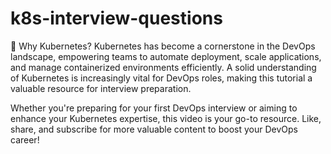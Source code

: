 # k8s-interview-questions

🚀 Why Kubernetes?
Kubernetes has become a cornerstone in the DevOps landscape, empowering teams to automate deployment, scale applications, and manage containerized environments efficiently. A solid understanding of Kubernetes is increasingly vital for DevOps roles, making this tutorial a valuable resource for interview preparation.


Whether you're preparing for your first DevOps interview or aiming to enhance your Kubernetes expertise, this video is your go-to resource. Like, share, and subscribe for more valuable content to boost your DevOps career!
